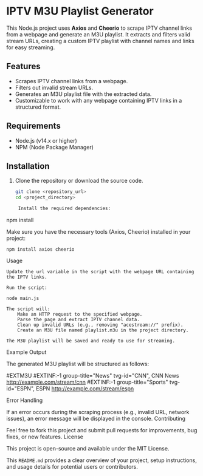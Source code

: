 # IPTV M3U Playlist Generator

This Node.js project uses **Axios** and **Cheerio** to scrape IPTV channel links from a webpage and generate an M3U playlist. It extracts and filters valid stream URLs, creating a custom IPTV playlist with channel names and links for easy streaming.

## Features

- Scrapes IPTV channel links from a webpage.
- Filters out invalid stream URLs.
- Generates an M3U playlist file with the extracted data.
- Customizable to work with any webpage containing IPTV links in a structured format.

## Requirements

- Node.js (v14.x or higher)
- NPM (Node Package Manager)

## Installation

1. Clone the repository or download the source code.

   ```bash
   git clone <repository_url>
   cd <project_directory>

    Install the required dependencies:

npm install

Make sure you have the necessary tools (Axios, Cheerio) installed in your project:

    npm install axios cheerio

Usage

    Update the url variable in the script with the webpage URL containing the IPTV links.

    Run the script:

    node main.js

    The script will:
        Make an HTTP request to the specified webpage.
        Parse the page and extract IPTV channel data.
        Clean up invalid URLs (e.g., removing "acestream://" prefix).
        Create an M3U file named playlist.m3u in the project directory.

    The M3U playlist will be saved and ready to use for streaming.

Example Output

The generated M3U playlist will be structured as follows:

#EXTM3U
#EXTINF:-1 group-title="News" tvg-id="CNN", CNN News
http://example.com/stream/cnn
#EXTINF:-1 group-title="Sports" tvg-id="ESPN", ESPN
http://example.com/stream/espn

Error Handling

If an error occurs during the scraping process (e.g., invalid URL, network issues), an error message will be displayed in the console.
Contributing

Feel free to fork this project and submit pull requests for improvements, bug fixes, or new features.
License

This project is open-source and available under the MIT License.


This `README.md` provides a clear overview of your project, setup instructions, and usage details for potential users or contributors.

